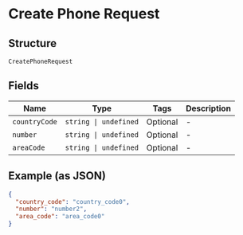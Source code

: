 
# Create Phone Request

## Structure

`CreatePhoneRequest`

## Fields

| Name | Type | Tags | Description |
|  --- | --- | --- | --- |
| `countryCode` | `string \| undefined` | Optional | - |
| `number` | `string \| undefined` | Optional | - |
| `areaCode` | `string \| undefined` | Optional | - |

## Example (as JSON)

```json
{
  "country_code": "country_code0",
  "number": "number2",
  "area_code": "area_code0"
}
```

